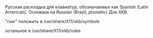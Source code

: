 Русская раскладка для клавиатур, обозначаемых как Spanish (Latin American).
Основана на Russian (Brazil, phonetic)
Для XKB.

"ruar" положить в /usr/share/X11/xkb/symbols 

остальное в /usr/share/X11/xkb/rules

